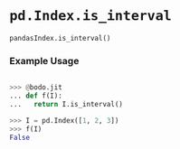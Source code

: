 # `pd.Index.is_interval`

`pandasIndex.is_interval()`

### Example Usage

```py

>>> @bodo.jit
... def f(I):
...   return I.is_interval()

>>> I = pd.Index([1, 2, 3])
>>> f(I)
False
```
